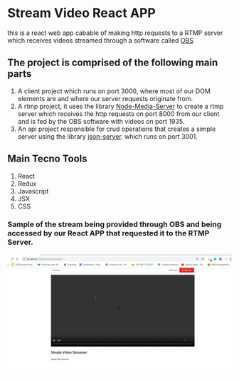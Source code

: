 # Stream Video React APP


this is a react web app cabable of making http requests to a RTMP server which receives videos streamed through a software called [OBS](https://obsproject.com/)


## The project is comprised of the following main parts

 1) A client project which runs on port 3000, where most of our DOM elements are and where our server requests originate from.
 2) A rtmp project, it uses the library [Node-Media-Server](https://github.com/illuspas/Node-Media-Server) to create a rtmp server which receives the http requests on port 8000 from our client and is fed by the OBS software with videos on port 1935.
 3) An api project responsible for crud operations that creates a simple server using the library [json-server](https://github.com/typicode/json-server). which runs on port 3001. 
 
 ## Main Tecno Tools 

 1) React
 2) Redux
 3) Javascript
 4) JSX
 5) CSS

### Sample of the stream being provided through OBS and being accessed by our React APP that requested it to the RTMP Server.

![Stream Sample](resources/simplevideo.gif)


